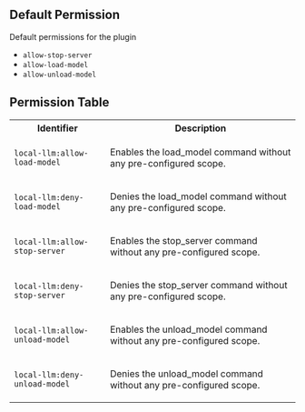 ## Default Permission

Default permissions for the plugin

- `allow-stop-server`
- `allow-load-model`
- `allow-unload-model`

## Permission Table

<table>
<tr>
<th>Identifier</th>
<th>Description</th>
</tr>


<tr>
<td>

`local-llm:allow-load-model`

</td>
<td>

Enables the load_model command without any pre-configured scope.

</td>
</tr>

<tr>
<td>

`local-llm:deny-load-model`

</td>
<td>

Denies the load_model command without any pre-configured scope.

</td>
</tr>

<tr>
<td>

`local-llm:allow-stop-server`

</td>
<td>

Enables the stop_server command without any pre-configured scope.

</td>
</tr>

<tr>
<td>

`local-llm:deny-stop-server`

</td>
<td>

Denies the stop_server command without any pre-configured scope.

</td>
</tr>

<tr>
<td>

`local-llm:allow-unload-model`

</td>
<td>

Enables the unload_model command without any pre-configured scope.

</td>
</tr>

<tr>
<td>

`local-llm:deny-unload-model`

</td>
<td>

Denies the unload_model command without any pre-configured scope.

</td>
</tr>
</table>
